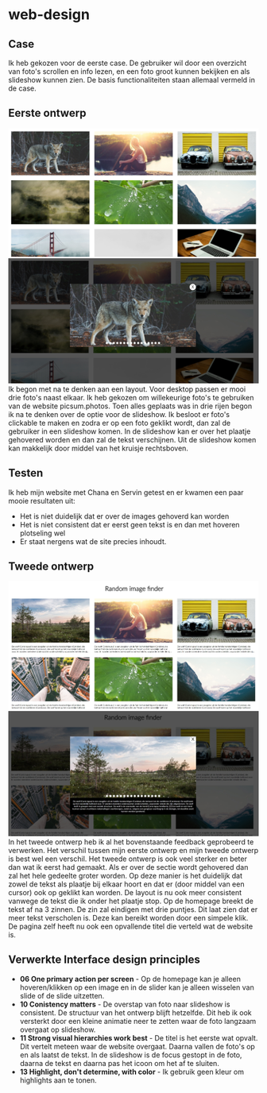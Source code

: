 # web-design

## Case
Ik heb gekozen voor de eerste case.
De gebruiker wil door een overzicht van foto's scrollen en info lezen, en een foto groot kunnen bekijken en als slideshow kunnen zien.
De basis functionaliteiten staan allemaal vermeld in de case.

## Eerste ontwerp
![homebefore]
![slidebefore]
Ik begon met na te denken aan een layout. Voor desktop passen er mooi drie foto's naast elkaar.
Ik heb gekozen om willekeurige foto's te gebruiken van de website picsum.photos.
Toen alles geplaats was in drie rijen begon ik na te denken over de optie voor de slideshow.
Ik besloot er foto's clickable te maken en zodra er op een foto geklikt wordt, dan zal de gebruiker in een slideshow komen.
In de slideshow kan er over het plaatje gehovered worden en dan zal de tekst verschijnen. Uit de slideshow komen kan makkelijk door middel van het kruisje rechtsboven.

## Testen
Ik heb mijn website met Chana en Servin getest en er kwamen een paar mooie resultaten uit:

* Het is niet duidelijk dat er over de images gehoverd kan worden
* Het is niet consistent dat er eerst geen tekst is en dan met hoveren plotseling wel
* Er staat nergens wat de site precies inhoudt.


## Tweede ontwerp
![homeafter]
![slideafter]
In het tweede ontwerp heb ik al het bovenstaande feedback geprobeerd te verwerken. Het verschil tussen mijn eerste ontwerp en mijn tweede ontwerp is best wel een verschil.
Het tweede ontwerp is ook veel sterker en beter dan wat ik eerst had gemaakt. Als er over de sectie wordt gehovered dan zal het hele gedeelte groter worden. Op deze manier is het duidelijk dat zowel de tekst als plaatje bij elkaar hoort en dat er (door middel van een cursor) ook op geklikt kan worden. De layout is nu ook meer consistent vanwege de tekst die ik onder het plaatje stop. Op de homepage breekt de tekst af na 3 zinnen. De zin zal eindigen met drie puntjes. Dit laat zien dat er meer tekst verscholen is. Deze kan bereikt worden door een simpele klik. De pagina zelf heeft nu ook een opvallende titel die verteld wat de website is.

## Verwerkte Interface design principles
* **06 One primary action per screen** - Op de homepage kan je alleen hoveren/klikken op een image en in de slider kan je alleen wisselen van slide of de slide uitzetten.
* **10 Conistency matters** - De overstap van foto naar slideshow is consistent. De structuur van het ontwerp blijft hetzelfde. Dit heb ik ook versterkt door een kleine animatie
neer te zetten waar de foto langzaam overgaat op slideshow.
* **11 Strong visual hierarchies work best** - De titel is het eerste wat opvalt. Dit vertelt meteen waar de website overgaat. Daarna vallen de foto's op en als laatst de tekst.
In de slideshow is de focus gestopt in de foto, daarna de tekst en daarna pas het icoon om het af te sluiten.
* **13 Highlight, don't determine, with color** - Ik gebruik geen kleur om highlights aan te tonen.

[homebefore]: homebefore.jpg
[homeafter]: homeafter.jpg
[slidebefore]: slidebefore.jpg
[slideafter]: slideafter.jpg

